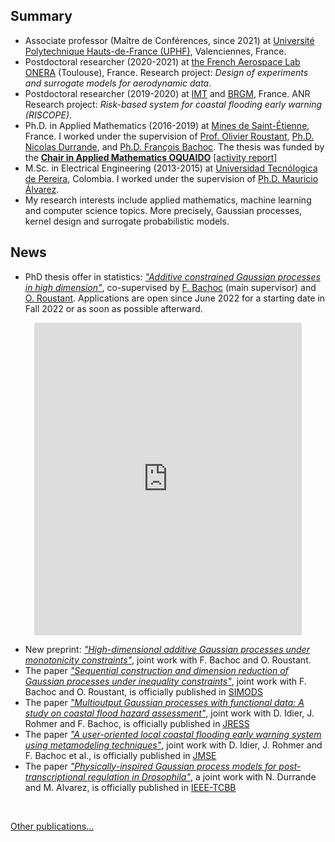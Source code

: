 ## Summary
- Associate professor (Maître de Conférences, since 2021) at [Université Polytechnique Hauts-de-France (UPHF)](https://www.uphf.fr/), Valenciennes, France. 
- Postdoctoral researcher (2020-2021) at [the French Aerospace Lab ONERA](https://www.onera.fr/fr/centres/toulouse) (Toulouse), France. Research project: *Design of experiments and surrogate models for aerodynamic data*.
- Postdoctoral researcher (2019-2020) at [IMT](https://www.math.univ-toulouse.fr/) and [BRGM](https://www.brgm.fr/fr), France. ANR Research project: *Risk-based system for coastal flooding early warning (RISCOPE)*.
- Ph.D. in Applied Mathematics (2016-2019) at [Mines de Saint-Étienne](https://www.mines-stetienne.fr/), France. I worked under the supervision of [Prof. Olivier Roustant](https://olivier-roustant.fr/), [Ph.D. Nicolas Durrande](https://sites.google.com/site/nicolasdurrandehomepage/), and [Ph.D. François Bachoc](https://www.math.univ-toulouse.fr/~fbachoc/). The thesis was funded by the [**Chair in Applied Mathematics OQUAIDO**](https://oquaido.emse.fr/) [[activity report]](https://hal.archives-ouvertes.fr/hal-03217277)
- M.Sc. in Electrical Engineering (2013-2015) at [Universidad Tecnólogica de Pereira](https://www.utp.edu.co/), Colombia. I worked under the supervision of [Ph.D. Mauricio Álvarez](https://www.sheffield.ac.uk/dcs/people/academic/mauricio-alvarez).
- My research interests include applied mathematics, machine learning and computer science topics. More precisely, Gaussian processes, kernel design and surrogate probabilistic models.

## News
- PhD thesis offer in statistics: [*"Additive constrained Gaussian processes in high dimension"*](https://github.com/anfelopera/anfelopera.github.io/raw/master/funding/phd/GAP_thesis_block_additive_GP.pdf), co-supervised by [F. Bachoc](https://www.math.univ-toulouse.fr/~fbachoc/) (main supervisor) and [O. Roustant](https://olivier-roustant.fr/). Applications are open since June 2022 for a starting date in Fall 2022 or as soon as possible afterward.
<center>
<iframe
    src="https://drive.google.com/viewerng/viewer?embedded=true&url=https://github.com/anfelopera/anfelopera.github.io/raw/master/funding/phd/GAP_thesis_block_additive_GP.pdf#toolbar=0&scrollbar=0" frameBorder="0"
    scrolling="auto"
    width="85%"
    height="500"
></iframe>
</center>

- New preprint: [*"High-dimensional additive Gaussian processes under monotonicity constraints"*](https://arxiv.org/abs/2205.08528), joint work with F. Bachoc and O. Roustant.
- The paper [*"Sequential construction and dimension reduction of Gaussian processes under inequality constraints"*](https://doi.org/10.1137/21M1407513), joint work with F. Bachoc and O. Roustant, is officially published in [SIMODS](https://www.siam.org/publications/journals/siam-journal-on-mathematics-of-data-science-simods)
- The paper [*"Multioutput Gaussian processes with functional data: A study on coastal flood hazard assessment"*](https://doi.org/10.1016/j.ress.2021.108139), joint work with D. Idier, J. Rohmer and F. Bachoc, is officially published in [JRESS](https://www.journals.elsevier.com/reliability-engineering-and-system-safety)
- The paper [*"A user-oriented local coastal flooding early warning system using metamodeling techniques"*](https://doi.org/10.3390/jmse9111191), joint work with D. Idier, J. Rohmer and F. Bachoc et al., is officially published in [JMSE](https://www.mdpi.com/journal/jmse)
- The paper [*"Physically-inspired Gaussian process models for post-transcriptional regulation in Drosophila"*](https://doi.org/10.1109/TCBB.2019.2918774), a joint work with N. Durrande and M. Alvarez, is officially published in [IEEE-TCBB](https://ieeexplore.ieee.org/xpl/RecentIssue.jsp?punumber=8857)
<br>

[Other publications...](https://anfelopera.github.io/publications/)